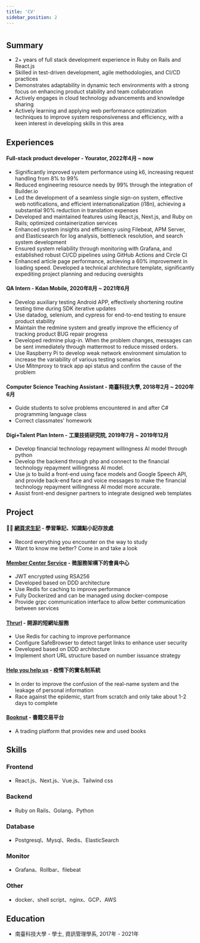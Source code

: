```yaml
---
title: 'CV'
sidebar_position: 2
---
```

# 

## Summary
- 2+ years of full stack development experience in Ruby on Rails and React.js
- Skilled in test-driven development, agile methodologies, and CI/CD practices
- Demonstrates adaptability in dynamic tech environments with a strong focus on enhancing product stability and team
collaboration
- Actively engages in cloud technology advancements and knowledge sharing
- Actively learning and applying web performance optimization techniques to improve system responsiveness and efficiency,
with a keen interest in developing skills in this area

## Experiences
#### Full-stack product developer - Yourator, 2022年4月 ~ now
- Significantly improved system performance using k6, increasing request handling from 8% to 99%
- Reduced engineering resource needs by 99% through the integration of Builder.io
- Led the development of a seamless single sign-on system, effective web notifications, and efficient internationalization (i18n), achieving a substantial 90% reduction in translation expenses
- Developed and maintained features using React.js, Next.js, and Ruby on Rails; optimized containerization services
- Enhanced system insights and efficiency using Filebeat, APM Server, and Elasticsearch for log analysis, bottleneck resolution, and search system development
- Ensured system reliability through monitoring with Grafana, and established robust CI/CD pipelines using GitHub Actions and Circle CI
- Enhanced article page performance, achieving a 60% improvement in loading speed. Developed a technical architecture template, significantly expediting project planning and reducing oversights

#### QA Intern - Kdan Mobile, 2020年8月 ~ 2021年6月
- Develop auxiliary testing Android APP, effectively shortening routine testing time during SDK iterative updates
- Use datadog, selenium, and cypress for end-to-end testing to ensure product stability
- Maintain the redmine system and greatly improve the efficiency of tracking product BUG repair progress
- Developed redmine plug-in. When the problem changes, messages can be sent immediately through mattermost to reduce missed orders.
- Use Raspberry Pi to develop weak network environment simulation to increase the variability of various testing scenarios
- Use Mitmproxy to track app api status and confirm the cause of the problem

#### Computer Science Teaching Assistant - 南臺科技大學, 2018年2月 ~ 2020年6月
- Guide students to solve problems encountered in and after C# programming language class
- Correct classmates' homework

#### Digi+Talent Plan Intern - 工業技術研究院, 2019年7月 ~ 2019年12月
- Develop financial technology repayment willingness AI model through python
- Develop the backend through php and connect to the financial technology repayment willingness AI model.
- Use js to build a front-end using face models and Google Speech API, and provide back-end face and voice messages to make the financial technology repayment willingness AI model more accurate.
- Assist front-end designer partners to integrate designed web templates

## Project
#### 👍🏻 [網頁求生記](https://library.wowkit.net/) - 學習筆記、知識點小記存放處
- Record everything you encounter on the way to study
- Want to know me better? Come in and take a look

#### [Member Center Service](https://github.com/junminhong/member-center-service) - 微服務架構下的會員中心
- JWT encrypted using RSA256
- Developed based on DDD architecture
- Use Redis for caching to improve performance
- Fully Dockerized and can be managed using docker-compose
- Provide grpc communication interface to allow better communication between services

#### [Thrurl](https://github.com/junminhong/thrurl) - 開源的短網址服務
- Use Redis for caching to improve performance
- Configure SafeBrowser to detect target links to enhance user security
- Developed based on DDD architecture
- Implement short URL structure based on number issuance strategy

#### [Help you help us](https://github.com/junminhong/help-you-help-us) - 疫情下的實名制系統
- In order to improve the confusion of the real-name system and the leakage of personal information
- Race against the epidemic, start from scratch and only take about 1-2 days to complete

#### [Booknut](https://github.com/junminhong/booknut) - 書籍交易平台
- A trading platform that provides new and used books

## Skills
### Frontend
- React.js、Next.js、Vue.js、Tailwind css
### Backend
- Ruby on Rails、Golang、Python
### Database
- Postgresql、Mysql、Redis、ElasticSearch
### Monitor
- Grafana、Rollbar、filebeat
### Other
- docker、shell script、nginx、GCP、AWS

## Education
- 南臺科技大學 - 學士, 資訊管理學系, 2017年 - 2021年

